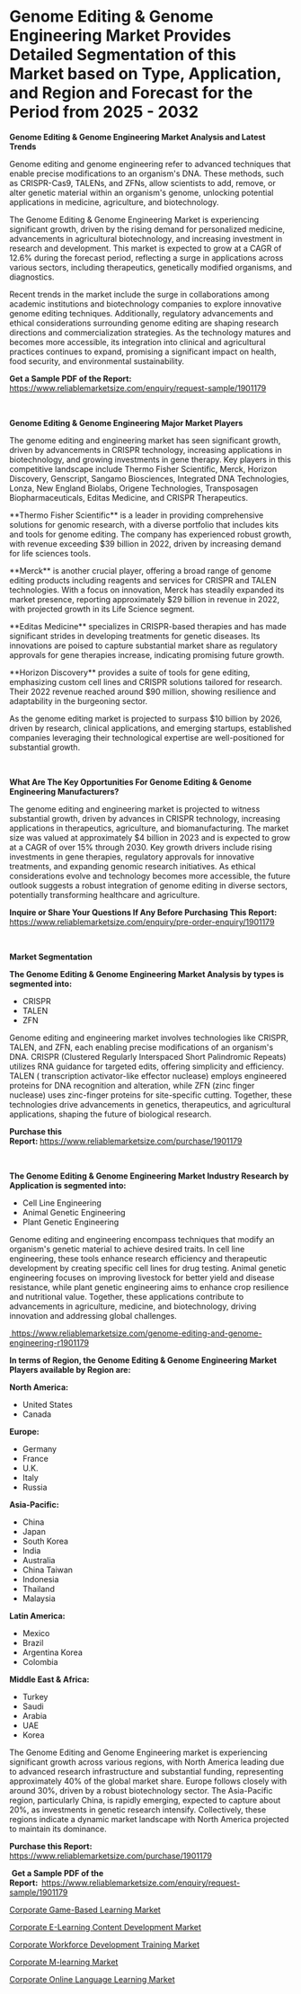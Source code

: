 <p><h1>Genome Editing & Genome Engineering Market Provides Detailed Segmentation of this Market based on Type, Application, and Region and Forecast for the Period from 2025 - 2032</h1></p><p><strong>Genome Editing & Genome Engineering Market Analysis and Latest Trends</strong></p>
<p><p>Genome editing and genome engineering refer to advanced techniques that enable precise modifications to an organism's DNA. These methods, such as CRISPR-Cas9, TALENs, and ZFNs, allow scientists to add, remove, or alter genetic material within an organism's genome, unlocking potential applications in medicine, agriculture, and biotechnology.</p><p>The Genome Editing & Genome Engineering Market is experiencing significant growth, driven by the rising demand for personalized medicine, advancements in agricultural biotechnology, and increasing investment in research and development. This market is expected to grow at a CAGR of 12.6% during the forecast period, reflecting a surge in applications across various sectors, including therapeutics, genetically modified organisms, and diagnostics.</p><p>Recent trends in the market include the surge in collaborations among academic institutions and biotechnology companies to explore innovative genome editing techniques. Additionally, regulatory advancements and ethical considerations surrounding genome editing are shaping research directions and commercialization strategies. As the technology matures and becomes more accessible, its integration into clinical and agricultural practices continues to expand, promising a significant impact on health, food security, and environmental sustainability.</p></p>
<p><strong>Get a Sample PDF of the Report:&nbsp;</strong> <a href="https://www.reliablemarketsize.com/enquiry/request-sample/1901179?utm_campaign=2932&utm_medium=2&utm_source=Github&utm_content=ia&utm_term=11032025&utm_id=genome-editing-genome-engineering">https://www.reliablemarketsize.com/enquiry/request-sample/1901179</a></p>
<p>&nbsp;</p>
<p><strong>Genome Editing & Genome Engineering Major Market Players</strong></p>
<p><p>The genome editing and engineering market has seen significant growth, driven by advancements in CRISPR technology, increasing applications in biotechnology, and growing investments in gene therapy. Key players in this competitive landscape include Thermo Fisher Scientific, Merck, Horizon Discovery, Genscript, Sangamo Biosciences, Integrated DNA Technologies, Lonza, New England Biolabs, Origene Technologies, Transposagen Biopharmaceuticals, Editas Medicine, and CRISPR Therapeutics.</p><p>**Thermo Fisher Scientific** is a leader in providing comprehensive solutions for genomic research, with a diverse portfolio that includes kits and tools for genome editing. The company has experienced robust growth, with revenue exceeding $39 billion in 2022, driven by increasing demand for life sciences tools.</p><p>**Merck** is another crucial player, offering a broad range of genome editing products including reagents and services for CRISPR and TALEN technologies. With a focus on innovation, Merck has steadily expanded its market presence, reporting approximately $29 billion in revenue in 2022, with projected growth in its Life Science segment.</p><p>**Editas Medicine** specializes in CRISPR-based therapies and has made significant strides in developing treatments for genetic diseases. Its innovations are poised to capture substantial market share as regulatory approvals for gene therapies increase, indicating promising future growth.</p><p>**Horizon Discovery** provides a suite of tools for gene editing, emphasizing custom cell lines and CRISPR solutions tailored for research. Their 2022 revenue reached around $90 million, showing resilience and adaptability in the burgeoning sector.</p><p>As the genome editing market is projected to surpass $10 billion by 2026, driven by research, clinical applications, and emerging startups, established companies leveraging their technological expertise are well-positioned for substantial growth.</p></p>
<p>&nbsp;</p>
<p><strong>What Are The Key Opportunities For Genome Editing & Genome Engineering Manufacturers?</strong></p>
<p><p>The genome editing and engineering market is projected to witness substantial growth, driven by advances in CRISPR technology, increasing applications in therapeutics, agriculture, and biomanufacturing. The market size was valued at approximately $4 billion in 2023 and is expected to grow at a CAGR of over 15% through 2030. Key growth drivers include rising investments in gene therapies, regulatory approvals for innovative treatments, and expanding genomic research initiatives. As ethical considerations evolve and technology becomes more accessible, the future outlook suggests a robust integration of genome editing in diverse sectors, potentially transforming healthcare and agriculture.</p></p>
<p><strong>Inquire or Share Your Questions If Any Before Purchasing This Report:</strong> <a href="https://www.reliablemarketsize.com/enquiry/pre-order-enquiry/1901179?utm_campaign=2932&utm_medium=2&utm_source=Github&utm_content=ia&utm_term=11032025&utm_id=genome-editing-genome-engineering">https://www.reliablemarketsize.com/enquiry/pre-order-enquiry/1901179</a></p>
<p>&nbsp;</p>
<p><strong>Market Segmentation</strong></p>
<p><strong>The Genome Editing & Genome Engineering Market Analysis by types is segmented into:</strong></p>
<p><ul><li>CRISPR</li><li>TALEN</li><li>ZFN</li></ul></p>
<p><p>Genome editing and engineering market involves technologies like CRISPR, TALEN, and ZFN, each enabling precise modifications of an organism's DNA. CRISPR (Clustered Regularly Interspaced Short Palindromic Repeats) utilizes RNA guidance for targeted edits, offering simplicity and efficiency. TALEN ( transcription activator-like effector nuclease) employs engineered proteins for DNA recognition and alteration, while ZFN (zinc finger nuclease) uses zinc-finger proteins for site-specific cutting. Together, these technologies drive advancements in genetics, therapeutics, and agricultural applications, shaping the future of biological research.</p></p>
<p><strong>Purchase this Report:&nbsp;</strong><a href="https://www.reliablemarketsize.com/purchase/1901179?utm_campaign=2932&utm_medium=2&utm_source=Github&utm_content=ia&utm_term=11032025&utm_id=genome-editing-genome-engineering">https://www.reliablemarketsize.com/purchase/1901179</a></p>
<p>&nbsp;</p>
<p><strong>The Genome Editing & Genome Engineering Market Industry Research by Application is segmented into:</strong></p>
<p><ul><li>Cell Line Engineering</li><li>Animal Genetic Engineering</li><li>Plant Genetic Engineering</li></ul></p>
<p><p>Genome editing and engineering encompass techniques that modify an organism's genetic material to achieve desired traits. In cell line engineering, these tools enhance research efficiency and therapeutic development by creating specific cell lines for drug testing. Animal genetic engineering focuses on improving livestock for better yield and disease resistance, while plant genetic engineering aims to enhance crop resilience and nutritional value. Together, these applications contribute to advancements in agriculture, medicine, and biotechnology, driving innovation and addressing global challenges.</p></p>
<p><a href="https://www.reliablemarketsize.com/genome-editing-and-genome-engineering-r1901179?utm_campaign=2932&utm_medium=2&utm_source=Github&utm_content=ia&utm_term=11032025&utm_id=genome-editing-genome-engineering">&nbsp;https://www.reliablemarketsize.com/genome-editing-and-genome-engineering-r1901179</a></p>
<p><strong>In terms of Region, the Genome Editing & Genome Engineering Market Players available by Region are:</strong></p>
<p>
    <p> <strong> North America: </strong>
        <ul>
            <li>United States</li>
            <li>Canada</li>
        </ul>
        </p> 
    <p> <strong> Europe: </strong>
        <ul>
            <li>Germany</li>
            <li>France</li>
            <li>U.K.</li>
            <li>Italy</li>
            <li>Russia</li>
        </ul>
        </p> 
    <p> <strong> Asia-Pacific: </strong>
        <ul>
            <li>China</li>
            <li>Japan</li>
            <li>South Korea</li>
            <li>India</li>
            <li>Australia</li>
            <li>China Taiwan</li>
            <li>Indonesia</li>
            <li>Thailand</li>
            <li>Malaysia</li>
        </ul>
        </p> 
    <p> <strong> Latin America: </strong>
        <ul>
            <li>Mexico</li>
            <li>Brazil</li>
            <li>Argentina Korea</li>
            <li>Colombia</li>
        </ul>
        </p> 
    <p> <strong> Middle East & Africa: </strong>
        <ul>
            <li>Turkey</li>
            <li>Saudi</li>
            <li>Arabia</li>
            <li>UAE</li>
            <li>Korea</li>
        </ul>
    </p>
    </p>
<p><p>The Genome Editing and Genome Engineering market is experiencing significant growth across various regions, with North America leading due to advanced research infrastructure and substantial funding, representing approximately 40% of the global market share. Europe follows closely with around 30%, driven by a robust biotechnology sector. The Asia-Pacific region, particularly China, is rapidly emerging, expected to capture about 20%, as investments in genetic research intensify. Collectively, these regions indicate a dynamic market landscape with North America projected to maintain its dominance.</p></p>
<p><strong>Purchase this Report: </strong><a href="https://www.reliablemarketsize.com/purchase/1901179?utm_campaign=2932&utm_medium=2&utm_source=Github&utm_content=ia&utm_term=11032025&utm_id=genome-editing-genome-engineering">https://www.reliablemarketsize.com/purchase/1901179</a></p>
<p>&nbsp;<strong>Get a Sample PDF of the Report:&nbsp;&nbsp;</strong><a href="https://www.reliablemarketsize.com/enquiry/request-sample/1901179?utm_campaign=2932&utm_medium=2&utm_source=Github&utm_content=ia&utm_term=11032025&utm_id=genome-editing-genome-engineering">https://www.reliablemarketsize.com/enquiry/request-sample/1901179</a></p>
<p><strong></strong></p>
<p><p><a href="https://github.com/abbislposival/Market-Research-Report-List-1/blob/main/corporate-game-based-learning-market.md?utm_campaign=2932&utm_medium=2&utm_source=Github&utm_content=ia&utm_term=11032025&utm_id=genome-editing-genome-engineering">Corporate Game-Based Learning Market</a></p><p><a href="https://github.com/DixieGrimes/Market-Research-Report-List-1/blob/main/corporate-e-learning-content-development-market.md?utm_campaign=2932&utm_medium=2&utm_source=Github&utm_content=ia&utm_term=11032025&utm_id=genome-editing-genome-engineering">Corporate E-Learning Content Development Market</a></p><p><a href="https://github.com/klaassenmackenzie6/Market-Research-Report-List-1/blob/main/corporate-workforce-development-training-market.md?utm_campaign=2932&utm_medium=2&utm_source=Github&utm_content=ia&utm_term=11032025&utm_id=genome-editing-genome-engineering">Corporate Workforce Development Training Market</a></p><p><a href="https://github.com/ParvinKhatun77/Market-Research-Report-List-1/blob/main/corporate-m-learning-market.md?utm_campaign=2932&utm_medium=2&utm_source=Github&utm_content=ia&utm_term=11032025&utm_id=genome-editing-genome-engineering">Corporate M-learning Market</a></p><p><a href="https://github.com/stephaniwo144/Market-Research-Report-List-1/blob/main/corporate-online-language-learning-market.md?utm_campaign=2932&utm_medium=2&utm_source=Github&utm_content=ia&utm_term=11032025&utm_id=genome-editing-genome-engineering">Corporate Online Language Learning Market</a></p></p>